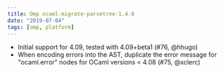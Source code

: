 ```yaml
---
title: Omp ocaml-migrate-parsetree-1.4.0
date: "2019-07-04"
tags: [omp, platform]
---
```


- Initial support for 4.09, tested with 4.09+beta1 (#76, @hhugo)
- When encoding errors into the AST, duplicate the error message for
  "ocaml.error" nodes for OCaml versions < 4.08 (#75, @xclerc)
